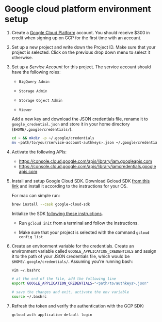 # Google cloud platform environment setup

1. Create a [Google Cloud Platform](https://cloud.google.com/) account. You should receive $300 in credit when signing up on GCP for the first time with an account.

2. Set up a new project and write down the Project ID. Make sure that your project is selected. Click on the previous drop down menu to select it otherwise.

3. Set up a *Service Account* for this project. The service account should have the following roles:

   - `BigQuery Admin`

   - `Storage Admin`

   - `Storage Object Admin`

   - `Viewer`

   Add a new key and download the JSON credentials file, rename it to `google_credential.json` and store it in your home directory (`$HOME/.google/credentials/`).

   ```bash
   cd ~ && mkdir -p ~/.google/credentials
   mv <path/to/your/service-account-authkeys>.json ~/.google/credentials/google_credentials.json
   ```

4. Activate the following APIs:

   - https://console.cloud.google.com/apis/library/iam.googleapis.com
   - https://console.cloud.google.com/apis/library/iamcredentials.googleapis.com

5. Install and setup Google Cloud SDK. Download Gcloud SDK [from this link](https://cloud.google.com/sdk/docs/install) and install it according to the instructions for your OS. 

   For mac can simple run:

   ```bash
   brew install --cask google-cloud-sdk
   ```

   Initialize the SDK [following these instructions](https://cloud.google.com/sdk/docs/quickstart).

   - Run `gcloud init` from a terminal and follow the instructions.

   - Make sure that your project is selected with the command `gcloud config list`

6. Create an environment variable for the credentials. Create an environment variable called `GOOGLE_APPLICATION_CREDENTIALS` and assign it to the path of your JSON credentials file, which would be `$HOME/.google/credentials/`.  Assuming you're running bash:

   ```bash
   vim ~/.bashrc
   
   # at the end of the file, add the following line
   export GOOGLE_APPLICATION_CREDENTIALS="<path/to/authkeys>.json"
   
   # save the changes and exit, activate the env variable
   source ~/.bashrc
   ```

7. Refresh the token and verify the authentication with the GCP SDK:

   ```bash
   gcloud auth application-default login
   ```

   